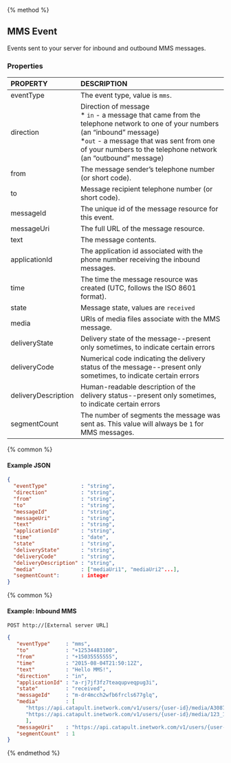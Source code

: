 {% method %}
## MMS Event
Events sent to your server for inbound and outbound MMS messages.

### Properties
| PROPERTY            | DESCRIPTION                                                                                                                                                                                                                                  |
|:--------------------|:---------------------------------------------------------------------------------------------------------------------------------------------------------------------------------------------------------------------------------------------|
| eventType           | The event type, value is `mms`.                                                                                                                                                                                                              |
| direction           | Direction of message<br> * `in` - a message that came from the telephone network to one of your numbers (an “inbound” message)<br>*`out` - a message that was sent from one of your numbers to the telephone network (an “outbound” message) |
| from                | The message sender’s telephone number (or short code).                                                                                                                                                                                       |
| to                  | Message recipient telephone number (or short code).                                                                                                                                                                                          |
| messageId           | The unique id of the message resource for this event.                                                                                                                                                                                        |
| messageUri          | The full URL of the message resource.                                                                                                                                                                                                        |
| text                | The message contents.                                                                                                                                                                                                                        |
| applicationId       | The application id associated with the phone number receiving the inbound messages.                                                                                                                                                          |
| time                | The time the message resource was created (UTC, follows the ISO 8601 format).                                                                                                                                                                |
| state               | Message state, values are `received`                                                                                                                                                                                                         |
| media               | URIs of media files associate with the MMS message.                                                                                                                                                                                          |
| deliveryState       | Delivery state of the message--present only sometimes, to indicate certain errors                                                                                                                                                            |
| deliveryCode        | Numerical code indicating the delivery status of the message--present only sometimes, to indicate certain errors                                                                                                                             |
| deliveryDescription | Human-readable description of the delivery status--present only sometimes, to indicate certain errors                                                                                                                                  |
| segmentCount | The number of segments the message was sent as. This value will always be `1` for MMS messages.

{% common %}

#### Example JSON


```json
{
  "eventType"           : "string",
  "direction"           : "string",
  "from"                : "string",
  "to"                  : "string",
  "messageId"           : "string",
  "messageUri"          : "string",
  "text"                : "string",
  "applicationId"       : "string",
  "time"                : "date",
  "state"               : "string",
  "deliveryState"       : "string",
  "deliveryCode"        : "string",
  "deliveryDescription" : "string",
  "media"               : ["mediaUri1", "mediaUri2"...],
  "segmentCount":       : integer
}
```

{% common %}
#### Example: Inbound MMS

```
POST http://[External server URL]
```

```json
{
   "eventType"     : "mms",
   "to"            : "+12534483100",
   "from"          : "+15035555555",
   "time"          : "2015-08-04T21:50:12Z",
   "text"          : "Hello MMS!",
   "direction"     : "in",
   "applicationId" : "a-rj7jf3fz7teaqupveqpug3i",
   "state"         : "received",
   "messageId"     : "m-dr4mcch2wfb6frcls677glq",
   "media"         : [
      "https://api.catapult.inetwork.com/v1/users/{user-id}/media/A3087419-73C2-4A03-BB39-06BF3B1C240F-m-dr4mcch2wfb6frcls677glq.jpg",
      "https://api.catapult.inetwork.com/v1/users/{user-id}/media/123_1-m-dr4mcch2wfb6frcls677glq.smil"
      ],
   "messageUri"    : "https://api.catapult.inetwork.com/v1/users/{user-id}/messages/m-dr4mcch2wfb6frcls677glq",
   "segmentCount"  : 1
}
```
{% endmethod %}
